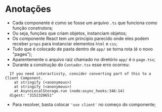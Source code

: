 # Anotações

- Cada componente é como se fosse um arquivo `.ts` que funciona como função
  construtora;
- Ou seja, funções que criam objetos, instanciam objetos;
- Os componente React tem um principio parecido onde eles podem receber `props`
  para instanciar elementos `html` e `css`;
- Tudo que é colocado de pasta dentro de `app/` se torna rota (é o novo "pages");
- Aparentemente o arquivo raiz chamado no diretório `app/` é o `page.tsx`;
- Durante a construção do `Contador.tsx` esse erro ocorreu:
```vim
  If you need interactivity, consider converting part of this to a Client Component.
    at stringify (<anonymous>)
    at stringify (<anonymous>)
    at AsyncLocalStorage.run (node:async_hooks:346:14)
  digest: "3152320651"
```
- Para resolver, basta colocar `'use client'` no começo do componente;
